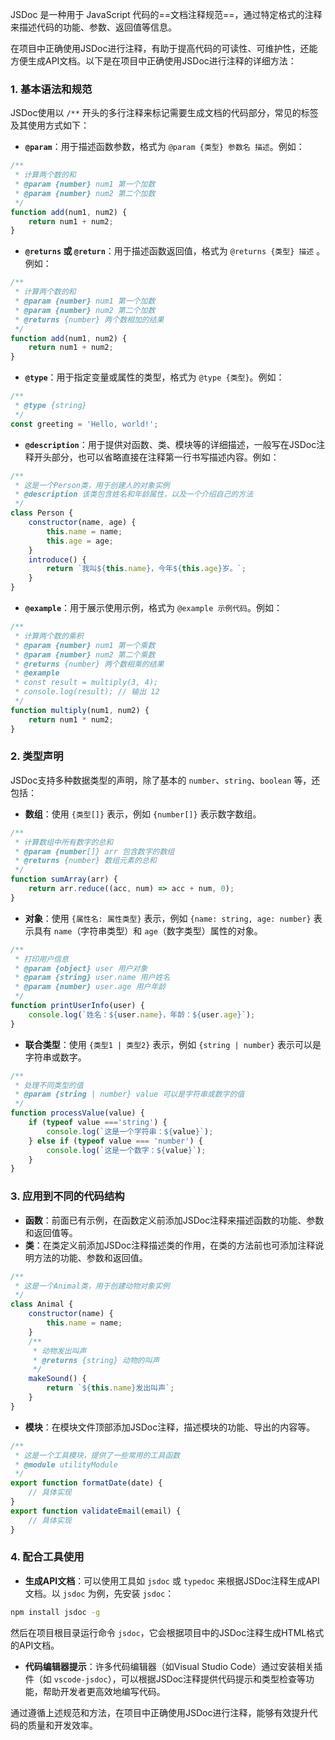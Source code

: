 JSDoc 是一种用于 JavaScript 代码的==文档注释规范==，通过特定格式的注释来描述代码的功能、参数、返回值等信息。

在项目中正确使用JSDoc进行注释，有助于提高代码的可读性、可维护性，还能方便生成API文档。以下是在项目中正确使用JSDoc进行注释的详细方法：

### 1. 基本语法和规范
JSDoc使用以 `/**` 开头的多行注释来标记需要生成文档的代码部分，常见的标签及其使用方式如下：
- **`@param`**：用于描述函数参数，格式为 `@param {类型} 参数名 描述`。例如：
```javascript
/**
 * 计算两个数的和
 * @param {number} num1 第一个加数
 * @param {number} num2 第二个加数
 */
function add(num1, num2) {
    return num1 + num2;
}
```
- **`@returns` 或 `@return`**：用于描述函数返回值，格式为 `@returns {类型} 描述` 。例如：
```javascript
/**
 * 计算两个数的和
 * @param {number} num1 第一个加数
 * @param {number} num2 第二个加数
 * @returns {number} 两个数相加的结果
 */
function add(num1, num2) {
    return num1 + num2;
}
```
- **`@type`**：用于指定变量或属性的类型，格式为 `@type {类型}`。例如：
```javascript
/**
 * @type {string}
 */
const greeting = 'Hello, world!';
```
- **`@description`**：用于提供对函数、类、模块等的详细描述，一般写在JSDoc注释开头部分，也可以省略直接在注释第一行书写描述内容。例如：
```javascript
/**
 * 这是一个Person类，用于创建人的对象实例
 * @description 该类包含姓名和年龄属性，以及一个介绍自己的方法
 */
class Person {
    constructor(name, age) {
        this.name = name;
        this.age = age;
    }
    introduce() {
        return `我叫${this.name}，今年${this.age}岁。`;
    }
}
```
- **`@example`**：用于展示使用示例，格式为 `@example 示例代码`。例如：
```javascript
/**
 * 计算两个数的乘积
 * @param {number} num1 第一个乘数
 * @param {number} num2 第二个乘数
 * @returns {number} 两个数相乘的结果
 * @example
 * const result = multiply(3, 4);
 * console.log(result); // 输出 12
 */
function multiply(num1, num2) {
    return num1 * num2;
}
```

### 2. 类型声明
JSDoc支持多种数据类型的声明，除了基本的 `number`、`string`、`boolean` 等，还包括：
- **数组**：使用 `{类型[]}` 表示，例如 `{number[]}` 表示数字数组。
```javascript
/**
 * 计算数组中所有数字的总和
 * @param {number[]} arr 包含数字的数组
 * @returns {number} 数组元素的总和
 */
function sumArray(arr) {
    return arr.reduce((acc, num) => acc + num, 0);
}
```
- **对象**：使用 `{属性名: 属性类型}` 表示，例如 `{name: string, age: number}` 表示具有 `name`（字符串类型）和 `age`（数字类型）属性的对象。
```javascript
/**
 * 打印用户信息
 * @param {object} user 用户对象
 * @param {string} user.name 用户姓名
 * @param {number} user.age 用户年龄
 */
function printUserInfo(user) {
    console.log(`姓名：${user.name}，年龄：${user.age}`);
}
```
- **联合类型**：使用 `{类型1 | 类型2}` 表示，例如 `{string | number}` 表示可以是字符串或数字。
```javascript
/**
 * 处理不同类型的值
 * @param {string | number} value 可以是字符串或数字的值
 */
function processValue(value) {
    if (typeof value ==='string') {
        console.log(`这是一个字符串：${value}`);
    } else if (typeof value === 'number') {
        console.log(`这是一个数字：${value}`);
    }
}
```

### 3. 应用到不同的代码结构
- **函数**：前面已有示例，在函数定义前添加JSDoc注释来描述函数的功能、参数和返回值等。
- **类**：在类定义前添加JSDoc注释描述类的作用，在类的方法前也可添加注释说明方法的功能、参数和返回值。
```javascript
/**
 * 这是一个Animal类，用于创建动物对象实例
 */
class Animal {
    constructor(name) {
        this.name = name;
    }
    /**
     * 动物发出叫声
     * @returns {string} 动物的叫声
     */
    makeSound() {
        return `${this.name}发出叫声`;
    }
}
```
- **模块**：在模块文件顶部添加JSDoc注释，描述模块的功能、导出的内容等。
```javascript
/**
 * 这是一个工具模块，提供了一些常用的工具函数
 * @module utilityModule
 */
export function formatDate(date) {
    // 具体实现
}
export function validateEmail(email) {
    // 具体实现
}
```

### 4. 配合工具使用
- **生成API文档**：可以使用工具如 `jsdoc` 或 `typedoc` 来根据JSDoc注释生成API文档。以 `jsdoc` 为例，先安装 `jsdoc`：
```bash
npm install jsdoc -g
```
然后在项目根目录运行命令 `jsdoc`，它会根据项目中的JSDoc注释生成HTML格式的API文档。
 - **代码编辑器提示**：许多代码编辑器（如Visual Studio Code）通过安装相关插件（如 `vscode-jsdoc`），可以根据JSDoc注释提供代码提示和类型检查等功能，帮助开发者更高效地编写代码。

通过遵循上述规范和方法，在项目中正确使用JSDoc进行注释，能够有效提升代码的质量和开发效率。 